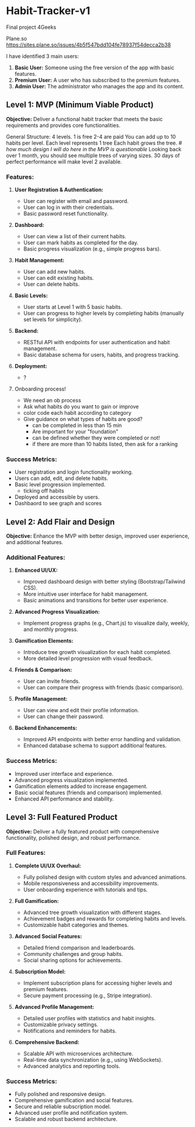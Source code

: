 # Habit-Tracker-v1
Final project 4Geeks

Plane.so
https://sites.plane.so/issues/4b5f547bdd104fe78937f54decca2b38


I have identified 3 main users: 

1. **Basic User:** Someone using the free version of the app with basic features.
2. **Premium User:** A user who has subscribed to the premium features.
3. **Admin User:** The administrator who manages the app and its content.


## Level 1: MVP (Minimum Viable Product)

**Objective:** Deliver a functional habit tracker that meets the basic requirements and provides core functionalities.

General Structure: 
	4 levels. 
		1 is free
		2-4 are paid
	You can add up to 10 habits per level. 
	Each level represents 1 tree
	Each habit grows the tree. 
		*# how much design I will do here in the MVP is questionable*
	Looking back over 1 month, you should see multiple trees of varying sizes. 
	30 days of perfect performance will make level 2 available. 

### Features:

1. **User Registration & Authentication:**
    
    - User can register with email and password.
    - User can log in with their credentials.
    - Basic password reset functionality.
2. **Dashboard:**
    
    - User can view a list of their current habits.
    - User can mark habits as completed for the day.
    - Basic progress visualization (e.g., simple progress bars).
3. **Habit Management:**
    
    - User can add new habits.
    - User can edit existing habits.
    - User can delete habits.
4. **Basic Levels:**
    
    - User starts at Level 1 with 5 basic habits.
    - User can progress to higher levels by completing habits (manually set levels for simplicity).
5. **Backend:**
    
    - RESTful API with endpoints for user authentication and habit management.
    - Basic database schema for users, habits, and progress tracking.
6. **Deployment:**
	- ? 
7. Onboarding process! 
	- We need an ob process
	- Ask what habits do you want to gain or improve
	- color code each habit according to category
	- Give guidance on what types of habits are good? 
		- can be completed in less than 15 min
		- Are important for your "foundation"
		- can be defined whether they were completed or not! 
		- if there are more than 10 habits listed, then ask for a ranking

### Success Metrics:

- User registration and login functionality working.
- Users can add, edit, and delete habits.
- Basic level progression implemented.
	- ticking off habits
- Deployed and accessible by users.
- Dashbaord to see graph and scores

## Level 2: Add Flair and Design

**Objective:** Enhance the MVP with better design, improved user experience, and additional features.

### Additional Features:

1. **Enhanced UI/UX:**
    
    - Improved dashboard design with better styling (Bootstrap/Tailwind CSS).
    - More intuitive user interface for habit management.
    - Basic animations and transitions for better user experience.
2. **Advanced Progress Visualization:**
    
    - Implement progress graphs (e.g., Chart.js) to visualize daily, weekly, and monthly progress.
3. **Gamification Elements:**
    
    - Introduce tree growth visualization for each habit completed.
    - More detailed level progression with visual feedback.
4. **Friends & Comparison:**
    
    - User can invite friends.
    - User can compare their progress with friends (basic comparison).
5. **Profile Management:**
    
    - User can view and edit their profile information.
    - User can change their password.
6. **Backend Enhancements:**
    
    - Improved API endpoints with better error handling and validation.
    - Enhanced database schema to support additional features.

### Success Metrics:

- Improved user interface and experience.
- Advanced progress visualization implemented.
- Gamification elements added to increase engagement.
- Basic social features (friends and comparison) implemented.
- Enhanced API performance and stability.

## Level 3: Full Featured Product

**Objective:** Deliver a fully featured product with comprehensive functionality, polished design, and robust performance.

### Full Features:

1. **Complete UI/UX Overhaul:**
    
    - Fully polished design with custom styles and advanced animations.
    - Mobile responsiveness and accessibility improvements.
    - User onboarding experience with tutorials and tips.
2. **Full Gamification:**
    
    - Advanced tree growth visualization with different stages.
    - Achievement badges and rewards for completing habits and levels.
    - Customizable habit categories and themes.
3. **Advanced Social Features:**
    
    - Detailed friend comparison and leaderboards.
    - Community challenges and group habits.
    - Social sharing options for achievements.
4. **Subscription Model:**
    
    - Implement subscription plans for accessing higher levels and premium features.
    - Secure payment processing (e.g., Stripe integration).
5. **Advanced Profile Management:**
    
    - Detailed user profiles with statistics and habit insights.
    - Customizable privacy settings.
    - Notifications and reminders for habits.
6. **Comprehensive Backend:**
    
    - Scalable API with microservices architecture.
    - Real-time data synchronization (e.g., using WebSockets).
    - Advanced analytics and reporting tools.

### Success Metrics:

- Fully polished and responsive design.
- Comprehensive gamification and social features.
- Secure and reliable subscription model.
- Advanced user profile and notification system.
- Scalable and robust backend architecture.